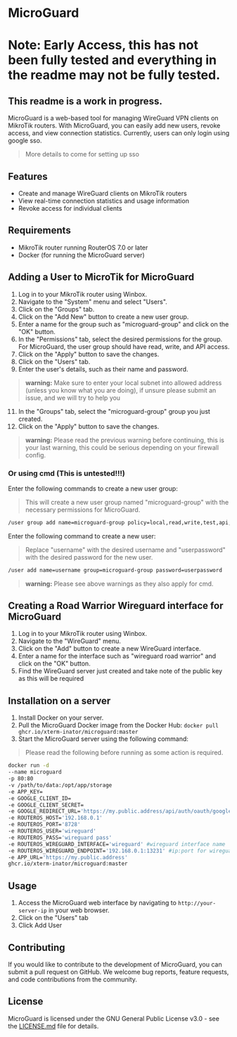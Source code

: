 # MicroGuard
# Note: Early Access, this has not been fully tested and everything in the readme may not be fully tested.
## This readme is a work in progress.

MicroGuard is a web-based tool for managing WireGuard VPN clients on MikroTik routers. With MicroGuard, 
you can easily add new users, revoke access, and view connection statistics.
Currently, users can only login using google sso.

> More details to come for setting up sso

## Features

- Create and manage WireGuard clients on MikroTik routers
- View real-time connection statistics and usage information
- Revoke access for individual clients

## Requirements

- MikroTik router running RouterOS 7.0 or later
- Docker (for running the MicroGuard server)

## Adding a User to MicroTik for MicroGuard

1. Log in to your MikroTik router using Winbox.
2. Navigate to the "System" menu and select "Users".
3. Click on the "Groups" tab.
4. Click on the "Add New" button to create a new user group.
5. Enter a name for the group such as "microguard-group" and click on the "OK" button.
6. In the "Permissions" tab, select the desired permissions for the group. For MicroGuard, the user group should have read, write, and API access.
7. Click on the "Apply" button to save the changes.
8. Click on the "Users" tab.
10. Enter the user's details, such as their name and password.

> **warning:** Make sure to enter your local subnet into allowed address (unless you know what you are doing), 
> if unsure please submit an issue, and we will try to help you

11. In the "Groups" tab, select the "microguard-group" group you just created.
12. Click on the "Apply" button to save the changes.

> **warning:** Please read the previous warning before continuing, this is your last warning, this could be serious depending on your firewall config.

### Or using cmd (This is untested!!!)

Enter the following commands to create a new user group:
>This will create a new user group named "microguard-group" with the necessary permissions for MicroGuard.
```sh
/user group add name=microguard-group policy=local,read,write,test,api,winbox,password
```

Enter the following command to create a new user:
>Replace "username" with the desired username and "userpassword" with the desired password for the new user.
```sh
/user add name=username group=microguard-group password=userpassword
````

> **warning:** Please see above warnings as they also apply for cmd.

## Creating a Road Warrior Wireguard interface for MicroGuard

1. Log in to your MikroTik router using Winbox.
2. Navigate to the "WireGuard" menu.
3. Click on the "Add" button to create a new WireGuard interface.
4. Enter a name for the interface such as "wireguard road warrior" and click on the "OK" button.
5. Find the WireGuard server just created and take note of the public key as this will be required

## Installation on a server

1. Install Docker on your server.
2. Pull the MicroGuard Docker image from the Docker Hub: `docker pull ghcr.io/xterm-inator/microguard:master`
3. Start the MicroGuard server using the following command:
> Please read the following before running as some action is required.
````bash
docker run -d
--name microguard
-p 80:80
-v /path/to/data:/opt/app/storage
-e APP_KEY=
-e GOOGLE_CLIENT_ID=
-e GOOGLE_CLIENT_SECRET=
-e GOOGLE_REDIRECT_URL='https://my.public.address/api/auth/oauth/google/callback'
-e ROUTEROS_HOST='192.168.0.1'
-e ROUTEROS_PORT='8728'
-e ROUTEROS_USER='wireguard'
-e ROUTEROS_PASS='wireguard pass'
-e ROUTEROS_WIREGUARD_INTERFACE='wireguard' #wireguard interface name 
-e ROUTEROS_WIREGUARD_ENDPOINT='192.168.0.1:13231' #ip:port for wireguard interface
-e APP_URL='https://my.public.address'
ghcr.io/xterm-inator/microguard:master
````

## Usage

1. Access the MicroGuard web interface by navigating to `http://your-server-ip` in your web browser.
2. Click on the "Users" tab
3. Click Add User

## Contributing

If you would like to contribute to the development of MicroGuard, you can submit a pull request on GitHub. We welcome bug reports, feature requests, and code contributions from the community.

## License

MicroGuard is licensed under the GNU General Public License v3.0 - see the [LICENSE.md](LICENSE.md) file for details.
